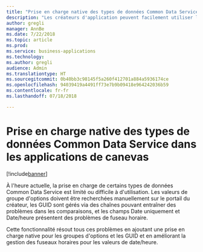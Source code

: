 ```yaml
---
title: "Prise en charge native des types de données Common Data Service dans les applications de canevas"
description: "Les créateurs d'application peuvent facilement utiliser les données de type groupes d'options, GUID, Date uniquement et Date uniquement sans fuseau horaire"
author: gregli
manager: AnnBe
ms.date: 7/22/2018
ms.topic: article
ms.prod: 
ms.service: business-applications
ms.technology: 
ms.author: gregli
audience: Admin
ms.translationtype: HT
ms.sourcegitcommit: 0b40bb3c98145f5a260f412701a884a5936174ce
ms.openlocfilehash: 94039419a4491ff73e7b9b09418e964242036b59
ms.contentlocale: fr-fr
ms.lasthandoff: 07/18/2018

---
```

# <a name="native-support-for-common-data-service-data-types-in-canvas-apps"></a>Prise en charge native des types de données Common Data Service dans les applications de canevas


[!include[banner](../../includes/banner.md)]

À l'heure actuelle, la prise en charge de certains types de données Common Data Service est limité ou difficile à d'utilisation. Les valeurs de groupe d'options doivent être recherchées manuellement sur le portail du créateur, les GUID sont gérés via des chaînes pouvant entraîner des problèmes dans les comparaisons, et les champs Date uniquement et Date/heure présentent des problèmes de fuseau horaire.

Cette fonctionnalité résout tous ces problèmes en ajoutant une prise en charge native pour les groupes d'options et les GUID et en améliorant la gestion des fuseaux horaires pour les valeurs de date/heure.

